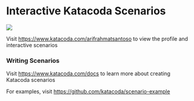 # Interactive Katacoda Scenarios

[![](http://shields.katacoda.com/katacoda/arifrahmatsantoso/count.svg)](https://www.katacoda.com/arifrahmatsantoso "Get your profile on Katacoda.com")

Visit https://www.katacoda.com/arifrahmatsantoso to view the profile and interactive scenarios

### Writing Scenarios
Visit https://www.katacoda.com/docs to learn more about creating Katacoda scenarios

For examples, visit https://github.com/katacoda/scenario-example
